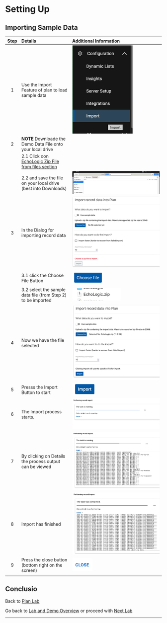 # Setting Up

## Importing Sample Data

| Step | Details                                                                 | Additional Information                                   |
|:----:|:------------------------------------------------------------------------|:---------------------------------------------------------|
|  1   | Use the Import Feature of plan to load sample data                      | ![Import Icon][ImportIcon]                               |
|  2   | **NOTE** Downloade the Demo Data File onto your local drive             |                                                          |
|      | 2.1 Click oon [EchoLogic Zip File from files section][EchoLogicZipFile] |                                                          |
|      | 2.2 and save the file on your local drive (best into Downloads)         | ![Download Demo Data file][DownloadDemoDataFile]         |
|  3   | In the Dialog for importing record data                                 | ![Import Dialog][ImportDialog1]                          |
|      | 3.1 click the Choose File Button                                        | ![Choose File Button][ChooseFileDialog]                  |
|      | 3.2 select the sample data file (from Step 2) to be imported            | ![Select the file][SelectZipFile]                        |
|  4   | Now we have the file selected                                           | ![Import Dialog with selected File][ImportDialog2]       |
|  5   | Presss the Import Button to start                                       | ![Press Import Button][ImportButton]                     |
|  6   | The Import process starts.                                              | ![Import Process starting][ImportStarts]                 |
|  7   | By clicking on Details the process output can be viewed                 | ![Import running with Details][ImportRunningWithDetails] |
|  8   | Import has finished                                                     | ![Import Finished][ImportFinished]                       |
|  9   | Press the close button (bottom right on the screen)                     | ![Close Button][ImportClose]                             |
|      |                                                                         |                                                          |

## Conclusio

Back to [Plan Lab][GoBackToParentIndex]

Go back to [Lab and Demo Overview][GoBackToDemoOverview] or proceed with [Next Lab][NextLab]

---

[GoBackToDemoOverview]: ../../index.md
[GoBackToParentIndex]: ../index.md#setup-demo-data
[NextLab]: ../index.md#how-to-create-a-new-application

[ChooseFileDialog]: media/PLAN_Import_Dialog_ChooseFile.png
[ImportIcon]: media/PLAN_Import_Icon.png
[ImportDialog1]: media/PLAN_Import_Dialog1.png
[SelectZipFile]: media/PLAN_Import_Select_ZipFile.png
[ImportDialog2]: media/PLAN_Import_Dialog2.png
[ImportButton]: media/PLAN_Import_Button.png
[ImportStarts]: media/PLAN_Import_started.png
[ImportRunningWithDetails]: media/PLAN_Import_running.png
[ImportClose]: media/PLAN_Import_Close_dialog.png
[EchoLogicZIPFile]: https://github.com/DevOpsAutomationLabs/EchoLogic_DemoApp/raw/main/files/plan/EchoLogic.zip
[ImportFinished]: media/PLAN_Import_finished.png
[DownloadDemoDataFile]: media/Download_PlanDemoDataFile.png
